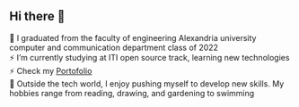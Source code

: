 ## Hi there 👋

<!--
**radwanabil/radwanabil** is a ✨ _special_ ✨ repository because its `README.md` (this file) appears on your GitHub profile.

Here are some ideas to get you started:

- 🔭 I’m currently working on ...
- 
- 👯 I’m looking to collaborate on ...
- 🤔 I’m looking for help with ...
- 💬 Ask me about ...
- 📫 How to reach me: ...
- 😄 Pronouns: ...
- ⚡ Fun fact: ...
-->
🌱 I graduated from the faculty of engineering Alexandria university computer and communication department  class of 2022<br>
⚡ I’m currently studying at ITI open source track, learning new technologies<br> 
⚡ Check my [Portofolio](https://radwa-nabil.web.app/#portfolio)<br>
🎸 Outside the tech world, I enjoy pushing myself to develop new skills. My hobbies range from reading, drawing, and gardening to swimming

